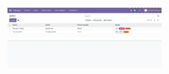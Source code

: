  <p align="center">
  <img src="https://github.com/Alaasamy2023/library_v2/blob/main/library/library%20screen/1.png" width="350" title="hover text">
 </p>
